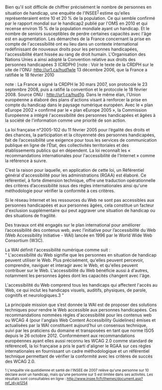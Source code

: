Bien qu'il soit difficile de chiffrer précisément le nombre de personnes en situation de handicap, une enquête de l'INSEE<sup>[1](#ftn1)</sup> estime qu'elles représenteraient entre 10 et 20 % de la population. Ce qui semble confirmé par le rapport mondial sur le handicap2 publié par l'OMS en 2010 et qui recense environ 15 % de la population mondiale ayant un handicap. Et le nombre de seniors susceptibles de perdre certaines capacités avec l'âge est en augmentation.
Les démarches de la France concernant la prise en compte de l'accessibilité ont eu lieu dans un contexte international redéfinissant de nouveaux droits pour les personnes handicapées, l'accessibilité étant hissée au rang de droit humain.
L'Organisation des Nations Unies a ainsi adopté la Convention relative aux droits des personnes handicapées 3 (CRDPH) [note : Voir le texte de la CRDPH sur le site de l'ONU :http://ur1.ca/hud1wle 13 décembre 2006, que la France a ratifiée le 18 février 2010

note : La France a signé la CRDPH le 30 mars 2007, son protocole le 23 septembre 2008, puis a ratifié la convention et le protocole le 18 février 2008. Source ONU : http://ur1.ca/hud1g.
Dans le même élan, l'Union européenne a élaboré des plans d'actions visant à renforcer la prise en compte du handicap dans le paysage numérique européen. Avec le « plan eEurope 2002 » confirmé par le « plan eEurope 2005 », la Commission Européenne a intégré l'accessibilité des personnes handicapées et âgées à la société de l'information comme une priorité de son action.

La loi française n°2005-102 du 11 février 2005 pour l’égalité des droits et des chances, la participation et la citoyenneté des personnes handicapées, fait de l’accessibilité une exigence pour tous les services de communication publique en ligne de l’État, des collectivités territoriales et des établissements publics qui en dépendent.
La loi reconnaît les « recommandations internationales pour l'accessibilité de l'Internet » comme la référence à suivre.

C’est la raison pour laquelle, en application de cette loi, un Référentiel général d'accessibilité pour les administrations (RGAA) est élaboré. Ce référentiel, à forte dimension technique, offre une traduction opérationnelle des critères d’accessibilité issus des règles internationales ainsi qu'une méthodologie pour vérifier la conformité à ces critères.

Si le réseau Internet et les ressources du Web ne sont pas accessibles aux personnes handicapées et aux personnes âgées, cela constitue un facteur d'exclusion supplémentaire qui peut aggraver une situation de handicap ou des situations de fragilité.

Des travaux ont été engagés sur le plan international pour améliorer l’accessibilité des contenus web, avec l’initiative pour l’accessibilité du Web (Web Accessibility Initiative - WAI) lancée en 1996 par le World Wide Web Consortium (W3C).

La WAI définit l'accessibilité numérique comme suit :  
" L'accessibilité du Web signifie que les personnes en situation de handicap peuvent utiliser le Web. Plus précisément, qu'elles peuvent percevoir, comprendre, naviguer et interagir avec le Web, et qu'elles peuvent contribuer sur le Web. L'accessibilité du Web bénéficie aussi à d'autres, notamment les personnes âgées dont les capacités changent avec l'âge.

L'accessibilité du Web comprend tous les handicaps qui affectent l'accès au Web, ce qui inclut les handicaps visuels, auditifs, physiques, de parole, cognitifs et neurologiques.3 "

La principale mission que s’est donnée la WAI est de proposer des solutions techniques pour rendre le Web accessible aux personnes handicapées. Ces recommandations nommées règles d'accessibilité pour les contenus web ou WCAG 4 (pour l'anglais Web Content Accessibility Guidelines) émises et actualisées par la WAI constituent aujourd’hui un consensus technique, suivi par les praticiens du domaine et transposées en tant que norme ISO5 depuis le 26 octobre 2012.
Conformément aux recommandations européennes ayant elles aussi reconnu les WCAG 2.0 comme standard de référence6, la loi française a pris le parti d'aligner le RGAA sur ces règles internationales en fournissant un cadre méthodologique et un référentiel technique permettant de vérifier la conformité avec les critères de succès des WCAG 2.0.

<sub id="ftn1">1 L'enquête vie quotidienne et santé de l'INSEE de 2007 relève qu'une personne sur 10 déclare avoir un handicap, mais qu'une personne sur 5 est limitée dans ses activités. Les résultats sont consultables en ligne : http://www.insee.fr/fr/themes/document.asp?ref_id=ip1254</sub>
